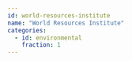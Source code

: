 ```yaml
---
id: world-resources-institute
name: "World Resources Institute"
categories:
  - id: environmental
    fraction: 1
--- 
```

